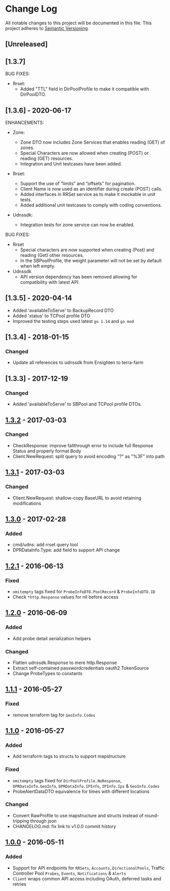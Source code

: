 # Change Log
All notable changes to this project will be documented in this file.
This project adheres to [Semantic Versioning](http://semver.org/).

## [Unreleased]
## [1.3.7] 
BUG FIXES:
* Rrset:
  - Added "TTL" field in DirPoolProfile to make it compatible with DirPoolDTO.

## [1.3.6] - 2020-06-17
ENHANCEMENTS:
* Zone:
  - Zone DTO now includes Zone Services that enables reading (GET) of zones.
  - Special Characters are now allowed when creating (POST) or reading (GET) resources.
  - Integration and Unit testcases have been added.

* Rrset:
  - Support the use of “limits” and “offsets” for pagination.
  - Client Name is now used as an identifier during create (POST) calls.
  - Added interfaces in RRSet service as to make it mockable in unit tests.
  - Added additional unit testcases to comply with coding conventions.

* Udnssdk:
  - Integration tests for zone service can now be enabled.

BUG FIXES:
* Rrset 
  - Special characters are now supported when creating (Post) and reading (Get) other resources.
  - In the SBPoolProfile, the weight parameter will not be set by default when left empty.
* Udnssdk
  - API version dependency has been removed allowing for compatibility with latest API.

## [1.3.5] - 2020-04-14
- Added 'availableToServe' to BackupRecord DTO
- Added 'status' to TCPool profile DTO
- Improved the testing steps used latest `go 1.14` and `go mod`

## [1.3.4] - 2018-01-15
### Changed
- Update all references to udnssdk from Ensighten to terra-farm

## [1.3.3] - 2017-12-19
### Changed
- Added 'availableToServe' to SBPool and TCPool profile DTOs.

## [1.3.2] - 2017-03-03
### Changed
- CheckResponse: improve fallthrough error to include full Response Status and properly format Body
- Client.NewRequest: split query to avoid encoding "?" as "%3F" into path

## [1.3.1] - 2017-03-03
### Changed
- Client.NewRequest: shallow-copy BaseURL to avoid retaining modifications

## [1.3.0] - 2017-02-28
### Added
- cmd/udns: add rrset query tool
- DPRDataInfo.Type: add field to support API change

## [1.2.1] - 2016-06-13
### Fixed
* `omitempty` tags fixed for `ProbeInfoDTO.PoolRecord` & `ProbeInfoDTO.ID`
* Check `*http.Response` values for nil before access

## [1.2.0] - 2016-06-09
### Added
* Add probe detail serialization helpers

### Changed
* Flatten udnssdk.Response to mere http.Response
* Extract self-contained passwordcredentials oauth2 TokenSource
* Change ProbeTypes to constants

## [1.1.1] - 2016-05-27
### Fixed
* remove terraform tag for `GeoInfo.Codes`

## [1.1.0] - 2016-05-27
### Added
* Add terraform tags to structs to support mapstructure

### Fixed
* `omitempty` tags fixed for `DirPoolProfile.NoResponse`, `DPRDataInfo.GeoInfo`, `DPRDataInfo.IPInfo`, `IPInfo.Ips` & `GeoInfo.Codes`
* ProbeAlertDataDTO equivalence for times with different locations

### Changed
* Convert RawProfile to use mapstructure and structs instead of round-tripping through json
* CHANGELOG.md: fix link to v1.0.0 commit history

## [1.0.0] - 2016-05-11
### Added
* Support for API endpoints for `RRSets`, `Accounts`,  `DirectionalPools`, Traffic Controller Pool `Probes`, `Events`, `Notifications` & `Alerts`
* `Client` wraps common API access including OAuth, deferred tasks and retries


[1.3.2]: https://github.com/Ensighten/udnssdk/compare/v1.3.1...v1.3.2
[1.3.1]: https://github.com/Ensighten/udnssdk/compare/v1.3.0...v1.3.1
[1.3.0]: https://github.com/Ensighten/udnssdk/compare/v1.2.1...v1.3.0
[1.2.1]: https://github.com/Ensighten/udnssdk/compare/v1.2.0...v1.2.1
[1.2.0]: https://github.com/Ensighten/udnssdk/compare/v1.1.1...v1.2.0
[1.1.1]: https://github.com/Ensighten/udnssdk/compare/v1.1.0...v1.1.1
[1.1.0]: https://github.com/Ensighten/udnssdk/compare/v1.0.0...v1.1.0
[1.0.0]: https://github.com/Ensighten/udnssdk/compare/v0.0.0...v1.0.0
